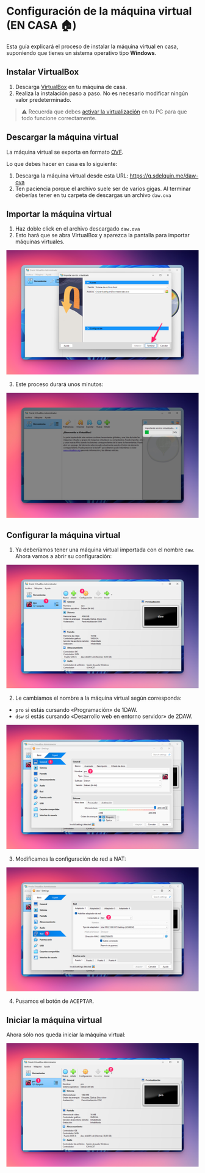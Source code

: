# Configuración de la máquina virtual (EN CASA 🏠)

Esta guía explicará el proceso de instalar la máquina virtual en casa, suponiendo que tienes un sistema operativo tipo **Windows**.

## Instalar VirtualBox

1. Descarga [VirtualBox](https://www.virtualbox.org/wiki/Downloads) en tu máquina de casa.
2. Realiza la instalación paso a paso. No es necesario modificar ningún valor predeterminado.

> ⚠️ Recuerda que debes [activar la virtualización](https://www.youtube.com/watch?v=tgH4_jkiMbc) en tu PC para que todo funcione correctamente.

## Descargar la máquina virtual

La máquina virtual se exporta en formato [OVF](https://es.wikipedia.org/wiki/Open_Virtualization_Format).

Lo que debes hacer en casa es lo siguiente:

1. Descarga la máquina virtual desde esta URL: https://g.sdelquin.me/daw-ova
2. Ten paciencia porque el archivo suele ser de varios gigas. Al terminar deberías tener en tu carpeta de descargas un archivo `daw.ova`

## Importar la máquina virtual

1. Haz doble click en el archivo descargado `daw.ova`
2. Esto hará que se abra VirtualBox y aparezca la pantalla para importar máquinas virtuales.

![Importar VM - Diálogo](./images/vm-setup-home/01-import-vm-dialog.png)

3. Este proceso durará unos minutos:

![Importar VM - Proceso](./images/vm-setup-home/02-import-vm-progress.png)

## Configurar la máquina virtual

1. Ya deberíamos tener una máquina virtual importada con el nombre `daw`. Ahora vamos a abrir su configuración:

![Abrir configuración](./images/vm-setup-home/03-open-vm-config.png)

2. Le cambiamos el nombre a la máquina virtual según corresponda:

- `pro` si estás cursando «Programación» de 1DAW.
- `dsw` si estás cursando «Desarrollo web en entorno servidor» de 2DAW.

![Cambiar nombre](./images/vm-setup-home/04-change-vm-name.png)

3. Modificamos la configuración de red a NAT:

![Cambiar configuración de red](./images/vm-setup-home/05-fix-network-adapter.png)

4. Pusamos el botón de <kbd>ACEPTAR</kbd>.

## Iniciar la máquina virtual

Ahora sólo nos queda iniciar la máquina virtual:

![Iniciar la máquina virtual](./images/vm-setup-home/06-run-vm.png)
